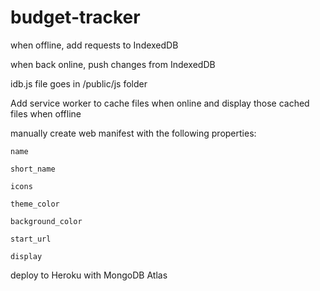 # budget-tracker

when offline, add requests to IndexedDB

when back online, push changes from IndexedDB

idb.js file goes in /public/js folder

Add service worker to cache files when online and display those cached files when offline

manually create web manifest with the following properties:
  
    name

    short_name

    icons

    theme_color

    background_color

    start_url

    display

deploy to Heroku with MongoDB Atlas
